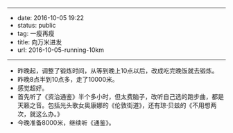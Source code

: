 - --
- date: 2016-10-05 19:22
- status: public
- tag: 一瘦再瘦
- title: 向万米进发
- url: 2016-10-05-running-10km
- --
- 昨晚起，调整了锻炼时间，从等到晚上10点以后，改成吃完晚饭就去锻炼。
- 昨晚8点半到10点多，走了10000米。
- 感觉超好。
- 首先听了《资治通鉴》半个多小时，但太费脑子，改听自己选的跑步曲，都是天籁之音。包括光头歌女奥康娜的《伦敦街道》，还有琼·贝兹的《不用想两次，就这么办。》
- 今晚准备8000米，继续听《通鉴》。
